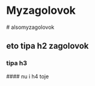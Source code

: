 <h1>Myzagolovok</h1>
# alsomyzagolovok
<h2>eto tipa h2 zagolovok</h2>
<h3>tipa h3</h3>
#### nu i h4 toje
